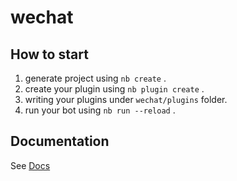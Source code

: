 # wechat

## How to start

1. generate project using `nb create` .
2. create your plugin using `nb plugin create` .
3. writing your plugins under `wechat/plugins` folder.
4. run your bot using `nb run --reload` .

## Documentation

See [Docs](https://nonebot.dev/)
